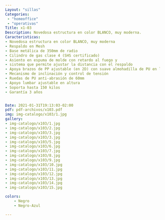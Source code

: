 ```yaml
---
Layout: "sillas"
Categories:
 - "homeoffice"
 - "operativas"
Title: x1-03
Description: Novedosa estructura en color BLANCO, muy moderna.
Caracteristicas: 
- Novedosa estructura en color BLANCO, muy moderna
- Respaldo en Mesh
- Base metálica de 350mm de radio
- Cilindro de gas clase 4 (SHS certificado)
- Asiento en espuma de molde con retardo al fuego y
- sistema que permite ajustar la distancia con el respaldo
- Apoya brazos de PP ajustable (en 2D) con suave almohadilla de PU en la parte de apoyo.
- Mecanismo de inclinación y control de tensión
- Ruedas de PU anti-abrasión de 60mm
- Apoyo lumbar ajustable en altura
- Soporta hasta 150 kilos
- Garantía 3 años


Date: 2021-01-31T19:13:03-02:00
pdf: pdf-archivos/x103.pdf
img: img-catalogo/x103/1.jpg
gallery: 
- img-catalogo/x103/1.jpg
- img-catalogo/x103/2.jpg
- img-catalogo/x103/3.jpg
- img-catalogo/x103/3.jpg
- img-catalogo/x103/5.jpg
- img-catalogo/x103/6.jpg
- img-catalogo/x103/7.jpg
- img-catalogo/x103/8.jpg
- img-catalogo/x103/9.jpg
- img-catalogo/x103/10.jpg
- img-catalogo/x103/11.jpg
- img-catalogo/x103/12.jpg
- img-catalogo/x103/13.jpg
- img-catalogo/x103/14.jpg
- img-catalogo/x103/15.jpg

colors:
    - Negro
    - Negro-Azul

---
```

